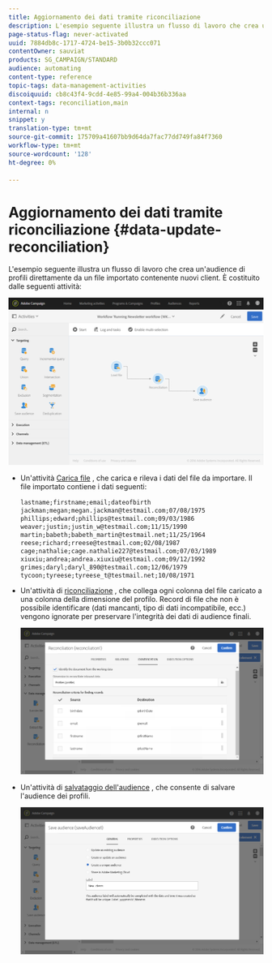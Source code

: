 ```yaml
---
title: Aggiornamento dei dati tramite riconciliazione
description: L'esempio seguente illustra un flusso di lavoro che crea un'audience di profili direttamente da un file importato contenente nuovi client.
page-status-flag: never-activated
uuid: 7884db8c-1717-4724-be15-3b0b32ccc071
contentOwner: sauviat
products: SG_CAMPAIGN/STANDARD
audience: automating
content-type: reference
topic-tags: data-management-activities
discoiquuid: cb8c43f4-9cdd-4e85-99a4-004b36b336aa
context-tags: reconciliation,main
internal: n
snippet: y
translation-type: tm+mt
source-git-commit: 175709a41607bb9d64da7fac77dd749fa84f7360
workflow-type: tm+mt
source-wordcount: '128'
ht-degree: 0%

---
```



# Aggiornamento dei dati tramite riconciliazione {#data-update-reconciliation}

L&#39;esempio seguente illustra un flusso di lavoro che crea un&#39;audience di profili direttamente da un file importato contenente nuovi client. È costituito dalle seguenti attività:

![](assets/identification_example2.png)

* Un&#39;attività [Carica file](../../automating/using/load-file.md) , che carica e rileva i dati del file da importare. Il file importato contiene i dati seguenti:

   ```
   lastname;firstname;email;dateofbirth
   jackman;megan;megan.jackman@testmail.com;07/08/1975
   phillips;edward;phillips@testmail.com;09/03/1986
   weaver;justin;justin_w@testmail.com;11/15/1990
   martin;babeth;babeth_martin@testmail.net;11/25/1964
   reese;richard;rreese@testmail.com;02/08/1987
   cage;nathalie;cage.nathalie227@testmail.com;07/03/1989
   xiuxiu;andrea;andrea.xiuxiu@testmail.com;09/12/1992
   grimes;daryl;daryl_890@testmail.com;12/06/1979
   tycoon;tyreese;tyreese_t@testmail.net;10/08/1971
   ```

* Un&#39;attività di [riconciliazione](../../automating/using/reconciliation.md) , che collega ogni colonna del file caricato a una colonna della dimensione del profilo. Record di file che non è possibile identificare (dati mancanti, tipo di dati incompatibile, ecc.) vengono ignorate per preservare l&#39;integrità dei dati di audience finali.

   ![](assets/identification_example1.png)

* Un&#39;attività di [salvataggio dell&#39;audience](../../automating/using/save-audience.md) , che consente di salvare l&#39;audience dei profili.

   ![](assets/identification_example3.png)
